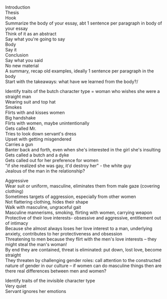 Introduction  
Thesis  
Hook  
Summarize the body of your essay, abt 1 sentence per paragraph in body of your essay  
Think of it as an abstract  
Say what you're going to say  
Body  
Say it  
Conclusion  
Say what you said  
No new material  
A summary, recap old examples, ideally 1 sentence per paragraph in the body  
Start with the takeaways: what have we learned from the body?/
    
Identify traits of the butch character type = woman who wishes she were a straight man  
Wearing suit and top hat  
Smokes  
Flirts with and kisses women  
Big handshake  
Flirts with women, maybe unintentionally  
Gets called Mr.  
Tries to look down servant's dress  
Upset with getting misgendered  
Carries a gun  
Banter back and forth, even when she's interested in the girl she's insulting  
Gets called a butch and a dyke  
Gets called out for her preference for women  
"if she realized she was gay, it'd destroy her" - the white guy  
Jealous of the man in the relationship?
 
Aggressive  
Wear suit or uniform, masculine, eliminates them from male gaze (covering clothing)  
Sometimes targets of aggression, especially from other women  
Not flattering clothing, hides their shape  
Walk with masculine, ungraceful gait  
Masculine mannerisms, smoking, flirting with women, carrying weapon  
Protective of their love interests- obsessive and aggressive, entitlement out of intimacy  
Because she almost always loses her love interest to a man, underlying anxiety, contributes to her protectiveness and obsession  
Threatening to men because they flirt with the men's love interests – they might steal the man's woman!  
By end they are contained, threat is eliminated: put down, lost love, become straight  
They threaten by challenging gender roles: call attention to the constructed nature of gender in our culture – if women can do masculine things then are there real differences between men and women?
 
Identify traits of the invisible character type  
Very quiet  
Servant ignores her emotions